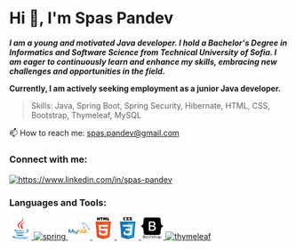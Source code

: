 # Hi 👋, I'm Spas Pandev

***I am a young and motivated Java developer. I hold a Bachelor's Degree in Informatics and Software Science from Technical University of Sofia. I am eager to continuously learn and enhance my skills, embracing new challenges and opportunities in the field.***

**Currently, I am actively seeking employment as a junior Java developer.**

> Skills: 
Java, Spring Boot, Spring Security, Hibernate, HTML, CSS, Bootstrap, Thymeleaf, MySQL

📫 How to reach me: spas.pandev@gmail.com

### Connect with me:
<p align="left">
  <a href="https://www.linkedin.com/in/spas-pandev" target="blank">
    <img align="center" src="https://raw.githubusercontent.com/rahuldkjain/github-profile-readme-generator/master/src/images/icons/Social/linked-in-alt.svg" 
       alt="https://www.linkedin.com/in/spas-pandev" height="30" width="40" />
  </a>
</p>

### Languages and Tools:
<p align="left"> 
  <a href="https://www.java.com" target="_blank" rel="noreferrer"> 
    <img src="https://raw.githubusercontent.com/devicons/devicon/master/icons/java/java-original.svg" alt="java" width="40" height="40"/> 
  </a> 
  <a href="https://spring.io/" target="_blank" rel="noreferrer"> 
    <img src="https://www.vectorlogo.zone/logos/springio/springio-icon.svg" alt="spring" width="40" height="40"/> 
  </a> 
  <a href="https://www.mysql.com/" target="_blank" rel="noreferrer"> 
    <img src="https://raw.githubusercontent.com/devicons/devicon/master/icons/mysql/mysql-original-wordmark.svg" alt="mysql" width="40" height="40"/> 
  </a> 
  <a href="https://www.w3.org/html/" target="_blank" rel="noreferrer"> 
    <img src="https://raw.githubusercontent.com/devicons/devicon/master/icons/html5/html5-original-wordmark.svg" alt="html5" width="40" height="40"/>
  </a> 
  <a href="https://www.w3schools.com/css/" target="_blank" rel="noreferrer"> 
    <img src="https://raw.githubusercontent.com/devicons/devicon/master/icons/css3/css3-original-wordmark.svg" alt="css3" width="40" height="40"/> 
  </a>
  <a href="https://getbootstrap.com" target="_blank" rel="noreferrer"> 
    <img src="https://raw.githubusercontent.com/devicons/devicon/master/icons/bootstrap/bootstrap-plain-wordmark.svg" alt="bootstrap" width="40" height="40"/> 
  </a> 
  <a href="https://www.thymeleaf.org/" target="_blank" rel="noreferrer"> 
    <img src="https://seeklogo.com/images/T/thymeleaf-logo-6E4D42A713-seeklogo.com.png" alt="thymeleaf" width="40" height="40"/> 
  </a>
</p>
